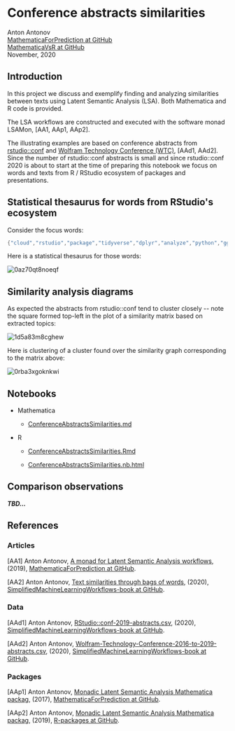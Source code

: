 # Conference abstracts similarities
 
Anton Antonov  
[MathematicaForPrediction at GitHub](https://github.com/antononcube/MathematicaForPrediction)  
[MathematicaVsR at GitHub](https://github.com/antononcube/MathematicaVsR)  
November, 2020

## Introduction

In this project we discuss and exemplify finding and analyzing similarities between texts using 
Latent Semantic Analysis (LSA). Both Mathematica and R code is provided.

The LSA workflows are constructed and executed with the software monad LSAMon, \[AA1, AAp1, AAp2\]. 

The illustrating examples are based on conference abstracts from 
[rstudio::conf](https://rstudio.com/conference/) 
and 
[Wolfram Technology Conference (WTC)](https://www.wolfram.com/events/technology-conference/2019/), 
\[AAd1, AAd2\]. 
Since the number of rstudio::conf abstracts is small and since rstudio::conf 2020 is about to start 
at the time of preparing this notebook we focus on words and texts from R / RStudio ecosystem of packages and presentations.

## Statistical thesaurus for words from RStudio's ecosystem

Consider the focus words:

```mathematica
{"cloud","rstudio","package","tidyverse","dplyr","analyze","python","ggplot2","markdown","sql"}
```

Here is a statistical thesaurus for those words:

![0az70qt8noeqf](https://github.com/antononcube/MathematicaVsR/raw/master/Projects/ConferenceAbstactsSimilarities/Mathematica/Diagrams/0az70qt8noeqf-better.png) 


## Similarity analysis diagrams

As expected the abstracts from rstudio::conf tend to cluster closely -- 
note the square formed top-left in the plot of a similarity matrix based on extracted topics:

![1d5a83m8cghew](https://github.com/antononcube/MathematicaVsR/raw/master/Projects/ConferenceAbstactsSimilarities/Mathematica/Diagrams/1d5a83m8cghew.png) 

Here is clustering of a cluster found over the similarity graph corresponding to the matrix above:

![0rba3xgoknkwi](https://github.com/antononcube/MathematicaVsR/raw/master/Projects/ConferenceAbstactsSimilarities/Mathematica/Diagrams/0rba3xgoknkwi.png) 


## Notebooks

- Mathematica

  - [ConferenceAbstractsSimilarities.md](https://github.com/antononcube/MathematicaVsR/blob/master/Projects/ConferenceAbstactsSimilarities/Mathematica/ConferenceAbstractsSimilarities.md)

- R
  
  - [ConferenceAbstractsSimilarities.Rmd](https://github.com/antononcube/MathematicaVsR/blob/master/Projects/ConferenceAbstactsSimilarities/R/ConferenceAbstractsSimilarities.Rmd) 
  
  - [ConferenceAbstractsSimilarities.nb.html](https://htmlpreview.github.io/?https://github.com/antononcube/MathematicaVsR/blob/master/Projects/ConferenceAbstactsSimilarities/R/ConferenceAbstractsSimilarities.nb.html)

## Comparison observations

***TBD...***

## References

### Articles

[AA1] Anton Antonov, 
[A monad for Latent Semantic Analysis workflows](https://github.com/antononcube/MathematicaForPrediction/blob/master/MarkdownDocuments/A-monad-for-Latent-Semantic-Analysis-workflows.md), 
(2019), 
[MathematicaForPrediction at GitHub](https://github.com/antononcube/MathematicaForPrediction).

[AA2] Anton Antonov, 
[Text similarities through bags of words](https://github.com/antononcube/SimplifiedMachineLearningWorkflows-book/blob/master/Part-3-Example-Applications/Text-similarities-through-bags-of-words.md), 
(2020), 
[SimplifiedMachineLearningWorkflows-book at GitHub](https://github.com/antononcube/SimplifiedMachineLearningWorkflows-book).

### Data

[AAd1] Anton Antonov, 
[RStudio::conf-2019-abstracts.csv](https://github.com/antononcube/SimplifiedMachineLearningWorkflows-book/blob/master/Data/RStudio-conf-2019-abstracts.csv), 
(2020), 
[SimplifiedMachineLearningWorkflows-book at GitHub](https://github.com/antononcube/SimplifiedMachineLearningWorkflows-book).

[AAd2] Anton Antonov, 
[Wolfram-Technology-Conference-2016-to-2019-abstracts.csv](https://github.com/antononcube/SimplifiedMachineLearningWorkflows-book/blob/master/Data/Wolfram-Technology-Conference-2016-to-2019-abstracts.csv), 
(2020), 
[SimplifiedMachineLearningWorkflows-book at GitHub](https://github.com/antononcube/SimplifiedMachineLearningWorkflows-book).

### Packages

[AAp1] Anton Antonov, 
[Monadic Latent Semantic Analysis Mathematica packag](https://github.com/antononcube/MathematicaForPrediction/blob/master/MonadicProgramming/MonadicLatentSemanticAnalysis.m),
(2017), 
[MathematicaForPrediction at GitHub](https://github.com/antononcube/MathematicaForPrediction).

[AAp2] Anton Antonov, 
[Monadic Latent Semantic Analysis Mathematica packag](https://github.com/antononcube/R-packages/tree/master/LSAMon-R),
(2019), 
[R-packages at GitHub](https://github.com/antononcube/R-packages).
